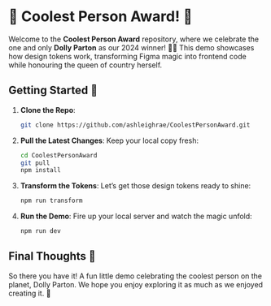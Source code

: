 # 🎉 Coolest Person Award! 🌟

Welcome to the **Coolest Person Award** repository, where we celebrate the one and only **Dolly Parton** as our 2024 winner! 🎤✨ This demo showcases how design tokens work, transforming Figma magic into frontend code while honouring the queen of country herself.

## Getting Started 🚀

1. **Clone the Repo**: 
   ```bash
   git clone https://github.com/ashleighrae/CoolestPersonAward.git
   ```

2. **Pull the Latest Changes**: 
   Keep your local copy fresh:
   ```bash
   cd CoolestPersonAward
   git pull
   npm install
   ```

3. **Transform the Tokens**: 
   Let’s get those design tokens ready to shine:
   ```bash
   npm run transform
   ```

4. **Run the Demo**: 
   Fire up your local server and watch the magic unfold:
   ```bash
   npm run dev
   ```

## Final Thoughts 💭

So there you have it! A fun little demo celebrating the coolest person on the planet, Dolly Parton. We hope you enjoy exploring it as much as we enjoyed creating it. 🌈
